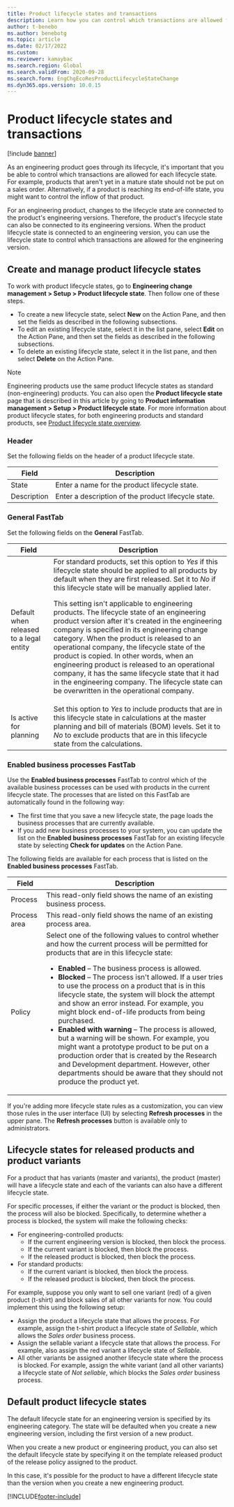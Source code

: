 ```yaml
---
title: Product lifecycle states and transactions
description: Learn how you can control which transactions are allowed for each lifecycle state as an engineering product goes through its lifecycle.
author: t-benebo
ms.author: benebotg
ms.topic: article
ms.date: 02/17/2022
ms.custom:
ms.reviewer: kamaybac
ms.search.region: Global
ms.search.validFrom: 2020-09-28
ms.search.form: EngChgEcoResProductLifecycleStateChange
ms.dyn365.ops.version: 10.0.15
---
```


# Product lifecycle states and transactions

[!include [banner](../includes/banner.md)]

As an engineering product goes through its lifecycle, it's important that you be able to control which transactions are allowed for each lifecycle state. For example, products that aren't yet in a mature state should not be put on a sales order. Alternatively, if a product is reaching its end-of-life state, you might want to control the inflow of that product.

For an engineering product, changes to the lifecycle state are connected to the product's engineering versions. Therefore, the product's lifecycle state can also be connected to its engineering versions. When the product lifecycle state is connected to an engineering version, you can use the lifecycle state to control which transactions are allowed for the engineering version.

## Create and manage product lifecycle states

To work with product lifecycle states, go to **Engineering change management \> Setup \> Product lifecycle state**. Then follow one of these steps.

- To create a new lifecycle state, select **New** on the Action Pane, and then set the fields as described in the following subsections.
- To edit an existing lifecycle state, select it in the list pane, select **Edit** on the Action Pane, and then set the fields as described in the following subsections.
- To delete an existing lifecycle state, select it in the list pane, and then select **Delete** on the Action Pane.

> [!NOTE]
> Engineering products use the same product lifecycle states as standard (non-engineering) products. You can also open the **Product lifecycle state** page that is described in this article by going to **Product information management \> Setup \> Product lifecycle state**. For more information about product lifecycle states, for both engineering products and standard products, see [Product lifecycle state overview](../pim/product-lifecycle.md).

### Header

Set the following fields on the header of a product lifecycle state.

| Field | Description |
|---|---|
| State | Enter a name for the product lifecycle state. |
| Description | Enter a description of the product lifecycle state. |

### General FastTab

Set the following fields on the **General** FastTab.

| Field | Description |
|---|---|
| Default when released to a legal entity | For standard products, set this option to *Yes* if this lifecycle state should be applied to all products by default when they are first released. Set it to *No* if this lifecycle state will be manually applied later.<p>This setting isn't applicable to engineering products. The lifecycle state of an engineering product version after it's created in the engineering company is specified in its engineering change category. When the product is released to an operational company, the lifecycle state of the product is copied. In other words, when an engineering product is released to an operational company, it has the same lifecycle state that it had in the engineering company. The lifecycle state can be overwritten in the operational company.</p> |
| Is active for planning | Set this option to *Yes* to include products that are in this lifecycle state in calculations at the master planning and bill of materials (BOM) levels. Set it to *No* to exclude products that are in this lifecycle state from the calculations. |

### Enabled business processes FastTab

Use the **Enabled business processes** FastTab to control which of the available business processes can be used with products in the current lifecycle state. The processes that are listed on this FastTab are automatically found in the following way:

- The first time that you save a new lifecycle state, the page loads the business processes that are currently available.
- If you add new business processes to your system, you can update the list on the **Enabled business processes** FastTab for an existing lifecycle state by selecting **Check for updates** on the Action Pane.

The following fields are available for each process that is listed on the **Enabled business processes** FastTab.

| Field | Description |
|---|---|
| Process | This read-only field shows the name of an existing business process. |
| Process area | This read-only field shows the name of an existing process area. |
| Policy | Select one of the following values to control whether and how the current process will be permitted for products that are in this lifecycle state:<ul><li>**Enabled** – The business process is allowed.</li><li>**Blocked** – The process isn't allowed. If a user tries to use the process on a product that is in this lifecycle state, the system will block the attempt and show an error instead. For example, you might block end-of-life products from being purchased.</li><li>**Enabled with warning** – The process is allowed, but a warning will be shown. For example, you might want a prototype product to be put on a production order that is created by the Research and Development department. However, other departments should be aware that they should not produce the product yet.</li></ul> |

If you're adding more lifecycle state rules as a customization, you can view those rules in the user interface (UI) by selecting **Refresh processes** in the upper pane. The **Refresh processes** button is available only to administrators.

## Lifecycle states for released products and product variants

For a product that has variants (master and variants), the product (master) will have a lifecycle state and each of the variants can also have a different lifecycle state.

For specific processes, if either the variant or the product is blocked, then the process will also be blocked. Specifically, to determine whether a process is blocked, the system will make the following checks:

- For engineering-controlled products:
  - If the current engineering version is blocked, then block the process.
  - If the current variant is blocked, then block the process.
  - If the released product is blocked, then block the process.
- For standard products:
  - If the current variant is blocked, then block the process.
  - If the released product is blocked, then block the process.

For example, suppose you only want to sell one variant (red) of a given product (t-shirt) and block sales of all other variants for now. You could implement this using the following setup:

- Assign the product a lifecycle state that allows the process. For example, assign the t-shirt product a lifecycle state of *Sellable*, which allows the *Sales order* business process.
- Assign the sellable variant a lifecycle state that allows the process. For example, also assign the red variant a lifecycle state of *Sellable*.
- All other variants be assigned another lifecycle state where the process is blocked. For example, assign the white variant (and all other variants) a lifecycle state of *Not sellable*, which blocks the *Sales order* business process.

## Default product lifecycle states

The default lifecycle state for an engineering version is specified by its engineering category. The state will be defaulted when you create a new engineering version, including the first version of a new product.

When you create a new product or engineering product, you can also set the default lifecycle state by specifying it on the template released product of the release policy assigned to the product.

In this case, it's possible for the product to have a different lifecycle state than the version when you create a new engineering product.

[!INCLUDE[footer-include](../../includes/footer-banner.md)]
